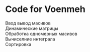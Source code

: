 # Code for Voenmeh 
Ввод вывод масивов  
Динамические матрицы  
Обработка одномерных масивов  
Вычиселние интеграла  
Сортировка  
